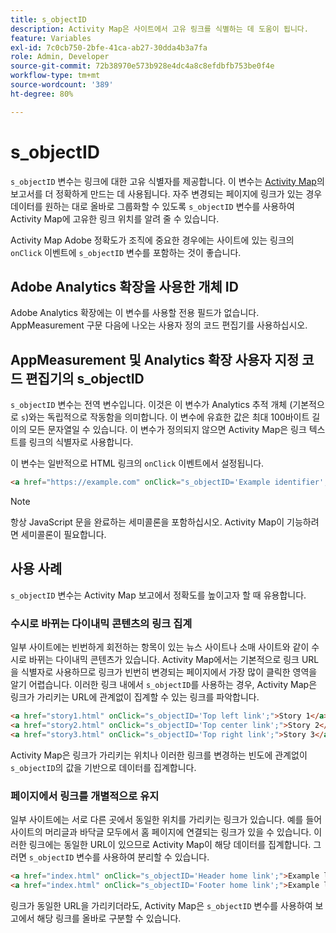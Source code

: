 ```yaml
---
title: s_objectID
description: Activity Map은 사이트에서 고유 링크를 식별하는 데 도움이 됩니다.
feature: Variables
exl-id: 7c0cb750-2bfe-41ca-ab27-30dda4b3a7fa
role: Admin, Developer
source-git-commit: 72b38970e573b928e4dc4a8c8efdbfb753be0f4e
workflow-type: tm+mt
source-wordcount: '389'
ht-degree: 80%

---
```


# s_objectID

`s_objectID` 변수는 링크에 대한 고유 식별자를 제공합니다. 이 변수는 [Activity Map](/help/analyze/activity-map/overview.md)의 보고서를 더 정확하게 만드는 데 사용됩니다. 자주 변경되는 페이지에 링크가 있는 경우 데이터를 원하는 대로 올바로 그룹화할 수 있도록 `s_objectID` 변수를 사용하여 Activity Map에 고유한 링크 위치를 알려 줄 수 있습니다.

Activity Map Adobe 정확도가 조직에 중요한 경우에는 사이트에 있는 링크의 `onClick` 이벤트에 `s_objectID` 변수를 포함하는 것이 좋습니다.

## Adobe Analytics 확장을 사용한 개체 ID

Adobe Analytics 확장에는 이 변수를 사용할 전용 필드가 없습니다. AppMeasurement 구문 다음에 나오는 사용자 정의 코드 편집기를 사용하십시오.

## AppMeasurement 및 Analytics 확장 사용자 지정 코드 편집기의 s_objectID

`s_objectID` 변수는 전역 변수입니다. 이것은 이 변수가 Analytics 추적 개체 (기본적으로 `s`)와는 독립적으로 작동함을 의미합니다. 이 변수에 유효한 값은 최대 100바이트 길이의 모든 문자열일 수 있습니다. 이 변수가 정의되지 않으면 Activity Map은 링크 텍스트를 링크의 식별자로 사용합니다.

이 변수는 일반적으로 HTML 링크의 `onClick` 이벤트에서 설정됩니다.

```HTML
<a href="https://example.com" onClick="s_objectID='Example identifier';">Example link</a>
```

>[!NOTE]
>
>항상 JavaScript 문을 완료하는 세미콜론을 포함하십시오. Activity Map이 기능하려면 세미콜론이 필요합니다.

## 사용 사례

`s_objectID` 변수는 Activity Map 보고에서 정확도를 높이고자 할 때 유용합니다.

### 수시로 바뀌는 다이내믹 콘텐츠의 링크 집계

일부 사이트에는 빈번하게 회전하는 항목이 있는 뉴스 사이트나 소매 사이트와 같이 수시로 바뀌는 다이내믹 콘텐츠가 있습니다. Activity Map에서는 기본적으로 링크 URL을 식별자로 사용하므로 링크가 빈번히 변경되는 페이지에서 가장 많이 클릭한 영역을 알기 어렵습니다. 이러한 링크 내에서 `s_objectID`를 사용하는 경우, Activity Map은 링크가 가리키는 URL에 관계없이 집계할 수 있는 링크를 파악합니다.

```HTML
<a href="story1.html" onClick="s_objectID='Top left link';">Story 1</a>
<a href="story2.html" onClick="s_objectID='Top center link';">Story 2</a>
<a href="story3.html" onClick="s_objectID='Top right link';">Story 3</a>
```

Activity Map은 링크가 가리키는 위치나 이러한 링크를 변경하는 빈도에 관계없이 `s_objectID`의 값을 기반으로 데이터를 집계합니다.

### 페이지에서 링크를 개별적으로 유지

일부 사이트에는 서로 다른 곳에서 동일한 위치를 가리키는 링크가 있습니다. 예를 들어 사이트의 머리글과 바닥글 모두에서 홈 페이지에 연결되는 링크가 있을 수 있습니다. 이러한 링크에는 동일한 URL이 있으므로 Activity Map이 해당 데이터를 집계합니다. 그러면 `s_objectID` 변수를 사용하여 분리할 수 있습니다.

```HTML
<a href="index.html" onClick="s_objectID='Header home link';">Example link in Header</a>
<a href="index.html" onClick="s_objectID='Footer home link';">Example link in Footer</a>
```

링크가 동일한 URL을 가리키더라도, Activity Map은 `s_objectID` 변수를 사용하여 보고에서 해당 링크를 올바로 구분할 수 있습니다.
